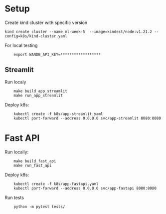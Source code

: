 # Setup 

Create kind cluster with specific version

```
kind create cluster --name ml-week-5  --image=kindest/node:v1.21.2 --config=k8s/kind-cluster.yaml
```

For local testing
```
    export WANDB_API_KEY=******************
```

## Streamlit

Run localy
```
    make build_app_streamlit
    make run_app_streamlit
```

Deploy k8s: 

```
    kubectl create -f k8s/app-streamlit.yaml
    kubectl port-forward --address 0.0.0.0 svc/app-streamlit 8080:8080
```

# Fast API

Run locally: 

```
    make build_fast_api
    make run_fast_api
```

Deploy k8s: 

```
    kubectl create -f k8s/app-fastapi.yaml
    kubectl port-forward --address 0.0.0.0 svc/app-fastapi 8080:8080
```

Run tests
```
    python -m pytest tests/
```

